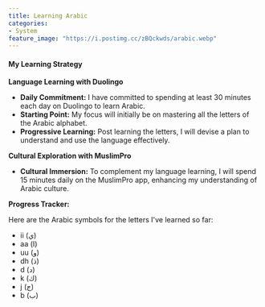 ```yaml
---
title: Learning Arabic
categories:
- System
feature_image: "https://i.postimg.cc/zBQckwds/arabic.webp"
---
```


#### My Learning Strategy

**Language Learning with Duolingo**

-   **Daily Commitment:** I have committed to spending at least 30 minutes each day on Duolingo to learn Arabic.
-   **Starting Point:** My focus will initially be on mastering all the letters of the Arabic alphabet.
-   **Progressive Learning:** Post learning the letters, I will devise a plan to understand and use the language effectively.

**Cultural Exploration with MuslimPro**

-   **Cultural Immersion:** To complement my language learning, I will spend 15 minutes daily on the MuslimPro app, enhancing my understanding of Arabic culture.

**Progress Tracker:**

Here are the Arabic symbols for the letters I've learned so far:

-   ii (ي)
-   aa (ا)
-   uu (و)
-   dh (ذ)
-   d (د)
-   k (ك)
-   j (ج)
-   b (ب)
